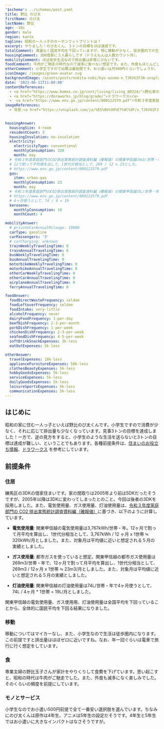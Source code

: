 ```yaml
---
'$schema': ../schemas/post.yaml
title: 野比 のび太
firstName: のび太
lastName: 野比
age: -10s
gender: male
region: kanto
tagline: 昭和の一人っ子のカーボンフットプリントは？
excerpt: やりました！のび太くん、３トンの目標をほぼ達成です。
totalComment: 満遍なく国民平均を下回っていますが、特に移動が少なく、徒歩圏内での生活が効いています。
housingComment: 3DK借家に３人暮らしです（ドラえもんは人数カウント外）。
mobilityComment: ほぼ徒歩生活なので排出量は非常に少ないです。
foodComment: 牛肉がご馳走の時代なので滅多に食べない想定です。また、外食もほとんどしない前提です。
otherComment: 小学生ですので出費は最低限です。お小遣いは月500円ぐらいでしょうか。
iconImage: /images/green-avatar.svg
backgroundImage: /assets/posts/nobita-nobi/kyo-azuma-x_TJKVU1FJA-unsplash.jpg
date: '2023-06-11T11:00:00'
contentReferences:
  - <a href="https://www.homes.co.jp/cont/living/living_00324/">野比家の間取り</a>
  - <a href="https://doraworks.jp/blog/grade/">ドラワークス</a>
  -  <a href="https://www.env.go.jp/content/000122579.pdf">令和３年度家庭部門のCO2排出実態統計調査資料編（確報値）</a>
imageReferences:
  - 背景:<a href="https://unsplash.com/ja/%E5%86%99%E7%9C%9F/x_TJKVU1FJA?utm_source=unsplash&utm_medium=referral&utm_content=creditCopyText">Unsplash</a>の<a href="https://unsplash.com/de/@tokyo_boy?utm_source=unsplash&utm_medium=referral&utm_content=creditCopyText">kyo azuma</a>が撮影した写真
  

housingAnswer:
  housingSize: 4-room
  residentCount: 3
  housingInsulation: no-insulation
  electricity:
    electricityType: conventional
    monthlyConsumption: 320
    month: may
  # 令和３年度家庭部門のCO2排出実態統計調査資料編（確報値）の関東甲信越のm3/世帯・年が269
  # 12で割って平均値を出して、1世代分相当として、269 / 12 ≒ 23とした。
  # https://www.env.go.jp/content/000122579.pdf
  gas:
    item: urban-gas
    monthlyConsumption: 23
    month: may
  # 令和３年度家庭部門のCO2排出実態統計調査資料編（確報値）の関東甲信越のL/世帯・年が74
  # https://www.env.go.jp/content/000122579.pdf
  # 4ヶ月使うとして、74 / 4 = 19
  kerosene:
    monthlyConsumption: 19
    monthCount: 4

mobilityAnswer:
  # privateCarAnnualMileage: 10000
  carType: gasoline
  carPassengers: '3'
  # carCharging: unknown
  trainWeeklyTravelingTime: 0
  trainAnnualTravelingTime: 6
  busWeeklyTravelingTime: 0
  busAnnualTravelingTime: 0
  motorbikeWeeklyTravelingTime: 0
  motorbikeAnnualTravelingTime: 0
  otherCarWeeklyTravelingTime: 0
  otherCarAnnualTravelingTime: 0
  airplaneAnnualTravelingTime: 0
  ferryAnnualTravelingTime: 0

foodAnswer:
  foodDirectWasteFrequency: seldom
  foodLeftoverFrequency: seldom
  foodIntake: very-little
  alcoholFrequency: never
  dairyFoodFrequency: 1-per-day
  beefDishFrequency: 2-3-per-month
  porkDishFrequency: 1-per-week
  chickenDishFrequency: 2-3-per-week
  seafoodDishFrequency: 4-5-per-week
  softDrinkSnackExpenses: 3k-less
  eatOutExpenses: 5k-less

otherAnswer:
  travelExpenses: 10k-less
  applianceFurnitureExpenses: 50k-less
  clothesBeautyExpenses: 5k-less
  hobbyGoodsExpenses: 5k-less
  serviceExpenses: 5k-less
  dailyGoodsExpenses: 5k-less
  leisureSportsExpenses: 5k-less
  communicationExpenses: 5k-less
---
```


## はじめに

昭和の家に住む一人っ子といえば野比のび太くんです。小学生ですので消費が少なく、それに応じて排出量も少なくなっています。見事3トンの目標を達成しました！一方で、逆の見方をすると、小学生のような生活を送らないと3トンの目標は達成が難しい、ということでもあります。各種前提条件は、[住まいのお役立ち情報](https://www.homes.co.jp/cont/living/living_00324/)、[ドラワークス](https://doraworks.jp/blog/grade/) を参考にしています。

## 前提条件

### 住居

練馬区の3DKの借家住まいです。家の間取りは2005年より前は5DKだったそうですが、2005年以降は3DKに変わってしまったとのこと。今回は後者の3DKを採用しました。また、電気使用量、ガス使用量、灯油使用量は、[令和３年度家庭部門の CO2 排出実態統計調査資料編（確報値）](https://www.env.go.jp/content/000122579.pdf)に基づき、以下のように計算しています。

- **電気使用量**: 関東甲信越の電気使用量は3,767kWh/世帯・年。12ヶ月で割って月平均を算出し、1世代分相当として、3,767kWh / 12 ヶ月 x 1世帯 ≒ 320kWh/月としました。また、対象月は平均値に近いと想定される５月の実績としました。

- **ガス使用量**: 都市ガスを使っていると想定。関東甲信越の都市ガス使用量は269m3/世帯・年で、12ヶ月で割って月平均を算出し、1世代分相当として、269m3 / 12ヶ月 x 1世帯 ≒ 23m3/月としました。また、対象月は平均値に近いと想定される５月の実績としました。

- **灯油使用量**: 関東甲信越の灯油使用量は74L/世帯・年で4ヶ月使うとして、74L / 4ヶ月 * 1世帯 = 19L/月としました。

関東甲信越の電気使用量、ガス使用用、灯油使用量は全国平均を下回っていることから、全体的に国民平均を下回る結果になりました。

### 移動

移動についてはマイカーなし、また、小学生なので生活は徒歩圏内になります。この前提ですと排出量はほぼゼロに近いですね。なお、年一回ぐらいは電車で旅行に行く想定をしています。

### 食

専業主婦の野比玉子さんが家計をやりくりして食費を下げています。思い起こすと、昭和の時代は牛肉がご馳走でした。また、外食も滅多になく楽しみでした。そのくらいの頻度を前提にしています。

### モノとサービス

小学生なのでお小遣い500円前提で全て一番安い選択肢を選んでいます。ちなみにのび太くんは原作は4年生、アニメは5年生の設定だそうです。4年生と5年生ではお小遣いに大きなインパクトはなさそうですが。

